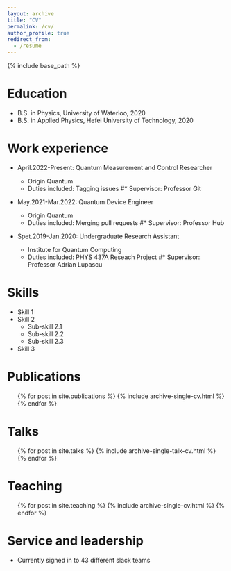 ```yaml
---
layout: archive
title: "CV"
permalink: /cv/
author_profile: true
redirect_from:
  - /resume
---
```


{% include base_path %}

Education
======
* B.S. in Physics, University of Waterloo, 2020
* B.S. in Applied Physics, Hefei University of Technology, 2020

Work experience
======
* April.2022-Present: Quantum Measurement and Control Researcher
  * Origin Quantum
  * Duties included: Tagging issues
  #* Supervisor: Professor Git

* May.2021-Mar.2022: Quantum Device Engineer
  * Origin Quantum
  * Duties included: Merging pull requests
  #* Supervisor: Professor Hub

* Spet.2019-Jan.2020: Undergraduate Research Assistant
  * Institute for Quantum Computing
  * Duties included: PHYS 437A Reseach Project
  #* Supervisor: Professor Adrian Lupascu
  
Skills
======
* Skill 1
* Skill 2
  * Sub-skill 2.1
  * Sub-skill 2.2
  * Sub-skill 2.3
* Skill 3

Publications
======
  <ul>{% for post in site.publications %}
    {% include archive-single-cv.html %}
  {% endfor %}</ul>
  
Talks
======
  <ul>{% for post in site.talks %}
    {% include archive-single-talk-cv.html %}
  {% endfor %}</ul>
  
Teaching
======
  <ul>{% for post in site.teaching %}
    {% include archive-single-cv.html %}
  {% endfor %}</ul>
  
Service and leadership
======
* Currently signed in to 43 different slack teams
